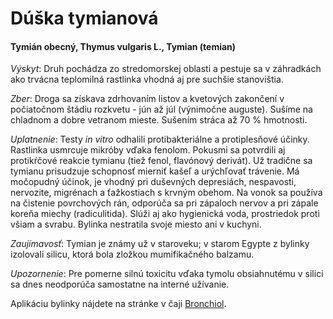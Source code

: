 Dúška tymianová
===============

#### Tymián obecný, Thymus vulgaris L., Tymian (temian)

*Výskyt*: Druh pochádza zo stredomorskej oblasti a pestuje sa v záhradkách ako
trvácna teplomilná rastlinka vhodná aj pre suchšie stanovištia.

*Zber*: Droga sa získava zdrhovaním listov a kvetových zakončení v počiatočnom
štádiu rozkvetu - jún až júl (výnimočne auguste). Sušíme na chladnom a dobre
vetranom mieste. Sušením stráca až 70 % hmotnosti.

*Uplatnenie*: Testy *in vitro* odhalili protibakteriálne a protiplesňové účinky.
Rastlinka usmrcuje mikróby vďaka fenolom. Pokusmi sa potvrdili aj protikŕčové
reakcie tymianu (tiež fenol, flavónový derivát). Už tradične sa tymianu
prisudzuje schopnosť mierniť kašeľ a urýchľovať trávenie. Má močopudný účinok,
je vhodný pri duševných depresiách, nespavosti, nervozite, migrénach a
ťažkostiach s krvným obehom. Na vonok sa používa na čistenie povrchových rán,
odporúča sa pri zápaloch nervov a pri zápale koreňa miechy (radiculitida). Slúži
aj ako hygienická voda, prostriedok proti všiam a svrabu. Bylinka nestratila
svoje miesto ani v kuchyni.

*Zaujímavosť*: Tymian je známy už v staroveku; v starom Egypte z bylinky
izolovali silicu, ktorá bola zložkou mumifikačného balzamu.

*Upozornenie*: Pre pomerne silnú toxicitu vďaka tymolu obsiahnutému v silici sa
dnes neodporúča samostatne na interné užívanie.

Aplikáciu bylinky nájdete na stránke v čaji [Bronchiol](../caje/bronchiol).

